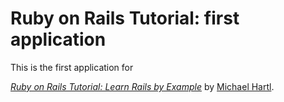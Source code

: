 # Ruby on Rails Tutorial: first application

This is the first application for

[*Ruby on Rails Tutorial: Learn Rails by Example*](http://railstutorial.org/) 
by [Michael Hartl](http://michaelhartl.com/).